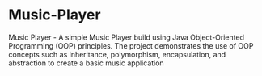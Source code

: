 # Music-Player
Music Player - A simple Music Player build using Java Object-Oriented Programming (OOP) principles. The project demonstrates the use of OOP concepts such as inheritance, polymorphism, encapsulation, and abstraction to create a basic music application
